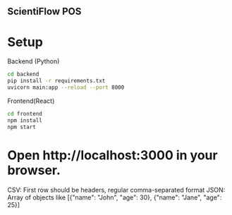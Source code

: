 ## ScientiFlow POS 
# Setup
Backend (Python)
```bash
cd backend
pip install -r requirements.txt
uvicorn main:app --reload --port 8000
```
Frontend(React)
```bash
cd frontend
npm install  
npm start
```
# Open http://localhost:3000 in your browser.
CSV: First row should be headers, regular comma-separated format
JSON: Array of objects like [{"name": "John", "age": 30}, {"name": "Jane", "age": 25}]
